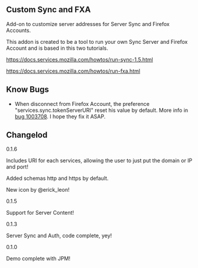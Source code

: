 Custom Sync and FXA
--------------------

Add-on to customize server addresses for Server Sync and Firefox Accounts.

This addon is created to be a tool to run your own Sync Server and Firefox Account and is based in this two tutorials.

https://docs.services.mozilla.com/howtos/run-sync-1.5.html

https://docs.services.mozilla.com/howtos/run-fxa.html


Know Bugs
---------

- When disconnect from Firefox Account, the preference "services.sync.tokenServerURI" reset his value by default.
More info in [bug 1003708](https://bugzilla.mozilla.org/show_bug.cgi?id=1003708). I hope they fix it ASAP.

Changelod
----------

0.1.6

Includes URI for each services, allowing the user to just put the domain or IP and port!

Added schemas http and https by default.

New icon by @erick_leon!

0.1.5

Support for Server Content!

0.1.3

Server Sync and Auth, code complete, yey!

0.1.0

Demo complete with JPM!